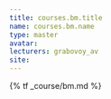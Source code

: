 ```yaml
---
title: courses.bm.title
name: courses.bm.name
type: master
avatar:
lecturers: grabovoy_av
site: 
---
```


{% tf _course/bm.md %}